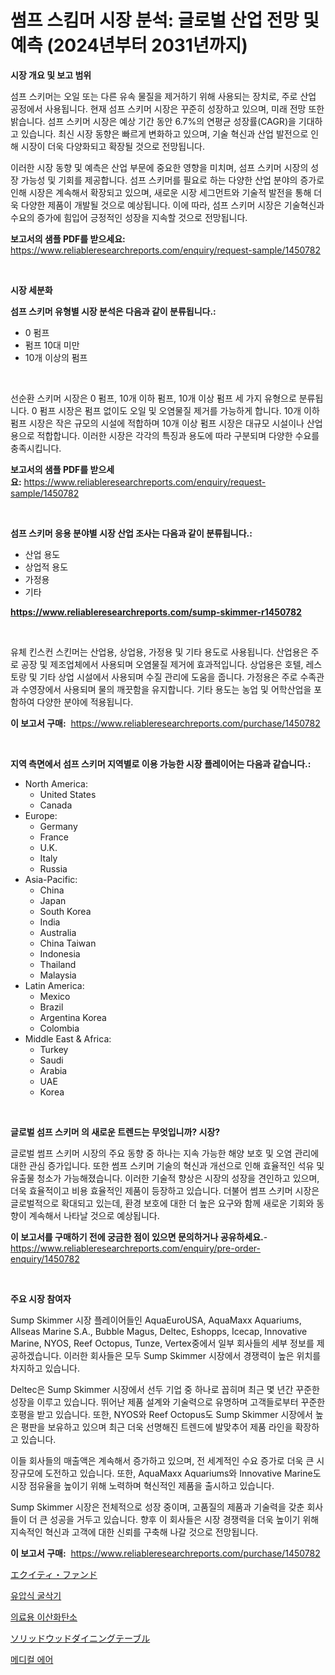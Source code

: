 <p><h1>썸프 스킴머 시장 분석: 글로벌 산업 전망 및 예측 (2024년부터 2031년까지)</h1></p><p><strong>시장 개요 및 보고 범위</strong></p>
<p><p>섬프 스키머는 오일 또는 다른 유속 물질을 제거하기 위해 사용되는 장치로, 주로 산업 공정에서 사용됩니다. 현재 섬프 스키머 시장은 꾸준히 성장하고 있으며, 미래 전망 또한 밝습니다. 섬프 스키머 시장은 예상 기간 동안 6.7%의 연평균 성장률(CAGR)을 기대하고 있습니다. 최신 시장 동향은 빠르게 변화하고 있으며, 기술 혁신과 산업 발전으로 인해 시장이 더욱 다양화되고 확장될 것으로 전망됩니다.</p><p>이러한 시장 동향 및 예측은 산업 부문에 중요한 영향을 미치며, 섬프 스키머 시장의 성장 가능성 및 기회를 제공합니다. 섬프 스키머를 필요로 하는 다양한 산업 분야의 증가로 인해 시장은 계속해서 확장되고 있으며, 새로운 시장 세그먼트와 기술적 발전을 통해 더욱 다양한 제품이 개발될 것으로 예상됩니다. 이에 따라, 섬프 스키머 시장은 기술혁신과 수요의 증가에 힘입어 긍정적인 성장을 지속할 것으로 전망됩니다.</p></p>
<p><strong>보고서의 샘플 PDF를 받으세요:</strong> <a href="https://www.reliableresearchreports.com/enquiry/request-sample/1450782">https://www.reliableresearchreports.com/enquiry/request-sample/1450782</a></p>
<p>&nbsp;</p>
<p><strong>시장 세분화</strong></p>
<p><strong>섬프 스키머 유형별 시장 분석은 다음과 같이 분류됩니다.:</strong></p>
<p><ul><li>0 펌프</li><li>펌프 10대 미만</li><li>10개 이상의 펌프</li></ul></p>
<p>&nbsp;</p>
<p><p>선순환 스키머 시장은 0 펌프, 10개 이하 펌프, 10개 이상 펌프 세 가지 유형으로 분류됩니다. 0 펌프 시장은 펌프 없이도 오일 및 오염물질 제거를 가능하게 합니다. 10개 이하 펌프 시장은 작은 규모의 시설에 적합하며 10개 이상 펌프 시장은 대규모 시설이나 산업용으로 적합합니다. 이러한 시장은 각각의 특징과 용도에 따라 구분되며 다양한 수요를 충족시킵니다.</p></p>
<p><strong>보고서의 샘플 PDF를 받으세요:</strong>&nbsp;<a href="https://www.reliableresearchreports.com/enquiry/request-sample/1450782">https://www.reliableresearchreports.com/enquiry/request-sample/1450782</a></p>
<p>&nbsp;</p>
<p><strong> 섬프 스키머 응용 분야별 시장 산업 조사는 다음과 같이 분류됩니다.:</strong></p>
<p><ul><li>산업 용도</li><li>상업적 용도</li><li>가정용</li><li>기타</li></ul></p>
<p><strong><a href="https://www.reliableresearchreports.com/sump-skimmer-r1450782">https://www.reliableresearchreports.com/sump-skimmer-r1450782</a></strong></p>
<p>&nbsp;</p>
<p><p>유체 킨스컨 스킨머는 산업용, 상업용, 가정용 및 기타 용도로 사용됩니다. 산업용은 주로 공장 및 제조업체에서 사용되며 오염물질 제거에 효과적입니다. 상업용은 호텔, 레스토랑 및 기타 상업 시설에서 사용되며 수질 관리에 도움을 줍니다. 가정용은 주로 수족관과 수영장에서 사용되며 물의 깨끗함을 유지합니다. 기타 용도는 농업 및 어학산업을 포함하여 다양한 분야에 적용됩니다.</p></p>
<p><strong>이 보고서 구매:</strong>&nbsp; <a href="https://www.reliableresearchreports.com/purchase/1450782">https://www.reliableresearchreports.com/purchase/1450782</a></p>
<p>&nbsp;</p>
<p><strong>지역 측면에서 섬프 스키머 지역별로 이용 가능한 시장 플레이어는 다음과 같습니다.:</strong></p>
<p><ul>
    <li>
        North America:
        <ul>
            <li>United States</li>
            <li>Canada</li>
        </ul>
    </li>
    <li>
        Europe:
        <ul>
            <li>Germany</li>
            <li>France</li>
            <li>U.K.</li>
            <li>Italy</li>
            <li>Russia</li>
        </ul>
    </li>
    <li>
        Asia-Pacific:
        <ul>
            <li>China</li>
            <li>Japan</li>
            <li>South Korea</li>
            <li>India</li>
            <li>Australia</li>
            <li>China Taiwan</li>
            <li>Indonesia</li>
            <li>Thailand</li>
            <li>Malaysia</li>
        </ul>
    </li>
    <li>
        Latin America:
        <ul>
            <li>Mexico</li>
            <li>Brazil</li>
            <li>Argentina Korea</li>
            <li>Colombia</li>
        </ul>
    </li>
    <li>
        Middle East & Africa:
        <ul>
            <li>Turkey</li>
            <li>Saudi</li>
            <li>Arabia</li>
            <li>UAE</li>
            <li>Korea</li>
        </ul>
    </li>
    </ul></p>
<p>&nbsp;</p>
<p><strong>글로벌 섬프 스키머 의 새로운 트렌드는 무엇입니까? 시장?</strong></p>
<p><p>글로벌 썸프 스키머 시장의 주요 동향 중 하나는 지속 가능한 해양 보호 및 오염 관리에 대한 관심 증가입니다. 또한 썸프 스키머 기술의 혁신과 개선으로 인해 효율적인 석유 및 유출물 청소가 가능해졌습니다. 이러한 기술적 향상은 시장의 성장을 견인하고 있으며, 더욱 효율적이고 비용 효율적인 제품이 등장하고 있습니다. 더불어 썸프 스키머 시장은 글로벌적으로 확대되고 있는데, 환경 보호에 대한 더 높은 요구와 함께 새로운 기회와 동향이 계속해서 나타날 것으로 예상됩니다.</p></p>
<p><strong>이 보고서를 구매하기 전에 궁금한 점이 있으면 문의하거나 공유하세요.</strong>- <a href="https://www.reliableresearchreports.com/enquiry/pre-order-enquiry/1450782">https://www.reliableresearchreports.com/enquiry/pre-order-enquiry/1450782</a></p>
<p>&nbsp;</p>
<p><strong>주요 시장 참여자</strong></p>
<p><p>Sump Skimmer 시장 플레이어들인 AquaEuroUSA, AquaMaxx Aquariums, Allseas Marine S.A., Bubble Magus, Deltec, Eshopps, Icecap, Innovative Marine, NYOS, Reef Octopus, Tunze, Vertex중에서 일부 회사들의 세부 정보를 제공하겠습니다. 이러한 회사들은 모두 Sump Skimmer 시장에서 경쟁력이 높은 위치를 차지하고 있습니다.</p><p>Deltec은 Sump Skimmer 시장에서 선두 기업 중 하나로 꼽히며 최근 몇 년간 꾸준한 성장을 이루고 있습니다. 뛰어난 제품 설계와 기술력으로 유명하며 고객들로부터 꾸준한 호평을 받고 있습니다. 또한, NYOS와 Reef Octopus도 Sump Skimmer 시장에서 높은 평판을 보유하고 있으며 최근 더욱 선명해진 트렌드에 발맞추어 제품 라인을 확장하고 있습니다.</p><p>이들 회사들의 매출액은 계속해서 증가하고 있으며, 전 세계적인 수요 증가로 더욱 큰 시장규모에 도전하고 있습니다. 또한, AquaMaxx Aquariums와 Innovative Marine도 시장 점유율을 높이기 위해 노력하며 혁신적인 제품을 출시하고 있습니다.</p><p>Sump Skimmer 시장은 전체적으로 성장 중이며, 고품질의 제품과 기술력을 갖춘 회사들이 더 큰 성공을 거두고 있습니다. 향후 이 회사들은 시장 경쟁력을 더욱 높이기 위해 지속적인 혁신과 고객에 대한 신뢰를 구축해 나갈 것으로 전망됩니다.</p></p>
<p><strong>이 보고서 구매:</strong>&nbsp;&nbsp;<a href="https://www.reliableresearchreports.com/purchase/1450782">https://www.reliableresearchreports.com/purchase/1450782</a></p>
<p><p><a href="https://medium.com/@sebastianhodges1/%E6%A0%AA%E5%BC%8F%E5%B8%82%E5%A0%B4%E3%81%AE%E8%A6%8B%E9%80%9A%E3%81%97-%E5%B8%82%E5%A0%B4%E5%8B%95%E5%90%91-%E6%88%90%E9%95%B7-2024%E5%B9%B4%E3%81%8B%E3%82%892031%E5%B9%B4%E3%81%BE%E3%81%A7%E3%81%AE%E4%BA%88%E6%B8%AC-68214e1cf845">エクイティ・ファンド</a></p><p><a href="https://medium.com/@rowedrowe/%EC%88%98%EB%AA%A9%EC%9B%90-%EB%A8%B8%EC%8B%A0-%EC%8B%9C%EC%9E%A5-2031%EB%85%84%EA%B9%8C%EC%A7%80%EC%9D%98-%ED%8A%B8%EB%A0%8C%EB%93%9C-%EC%98%88%EC%B8%A1-%EB%B0%8F-%EA%B2%BD%EC%9F%81-%EB%B6%84%EC%84%9D-8a8195678549">유압식 굴삭기</a></p><p><a href="https://github.com/Madalyell456456/Market-Research-Report-List-1/blob/main/227983620557.md">의료용 이산화탄소</a></p><p><a href="https://github.com/DonaldShaw1965/Market-Research-Report-List-1/blob/main/374255422493.md">ソリッドウッドダイニングテーブル</a></p><p><a href="https://github.com/vs019sa3m8x/Market-Research-Report-List-1/blob/main/562338820556.md">메디컬 에어</a></p></p>